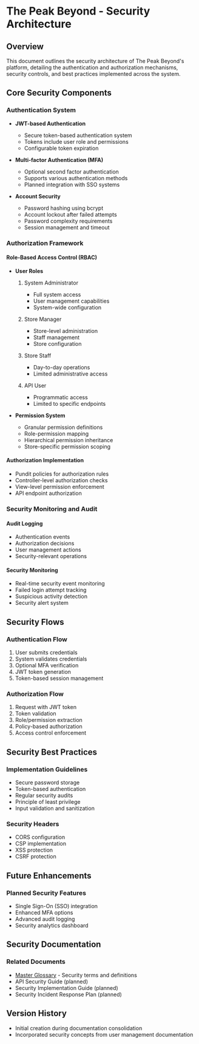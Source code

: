 # The Peak Beyond - Security Architecture

## Overview
This document outlines the security architecture of The Peak Beyond's platform, detailing the authentication and authorization mechanisms, security controls, and best practices implemented across the system.

## Core Security Components

### Authentication System
- **JWT-based Authentication**
  - Secure token-based authentication system
  - Tokens include user role and permissions
  - Configurable token expiration
  
- **Multi-factor Authentication (MFA)**
  - Optional second factor authentication
  - Supports various authentication methods
  - Planned integration with SSO systems

- **Account Security**
  - Password hashing using bcrypt
  - Account lockout after failed attempts
  - Password complexity requirements
  - Session management and timeout

### Authorization Framework

#### Role-Based Access Control (RBAC)
- **User Roles**
  1. System Administrator
     - Full system access
     - User management capabilities
     - System-wide configuration
  
  2. Store Manager
     - Store-level administration
     - Staff management
     - Store configuration
  
  3. Store Staff
     - Day-to-day operations
     - Limited administrative access
  
  4. API User
     - Programmatic access
     - Limited to specific endpoints

- **Permission System**
  - Granular permission definitions
  - Role-permission mapping
  - Hierarchical permission inheritance
  - Store-specific permission scoping

#### Authorization Implementation
- Pundit policies for authorization rules
- Controller-level authorization checks
- View-level permission enforcement
- API endpoint authorization

### Security Monitoring and Audit

#### Audit Logging
- Authentication events
- Authorization decisions
- User management actions
- Security-relevant operations

#### Security Monitoring
- Real-time security event monitoring
- Failed login attempt tracking
- Suspicious activity detection
- Security alert system

## Security Flows

### Authentication Flow
1. User submits credentials
2. System validates credentials
3. Optional MFA verification
4. JWT token generation
5. Token-based session management

### Authorization Flow
1. Request with JWT token
2. Token validation
3. Role/permission extraction
4. Policy-based authorization
5. Access control enforcement

## Security Best Practices

### Implementation Guidelines
- Secure password storage
- Token-based authentication
- Regular security audits
- Principle of least privilege
- Input validation and sanitization

### Security Headers
- CORS configuration
- CSP implementation
- XSS protection
- CSRF protection

## Future Enhancements

### Planned Security Features
- Single Sign-On (SSO) integration
- Enhanced MFA options
- Advanced audit logging
- Security analytics dashboard

## Security Documentation

### Related Documents
- [Master Glossary](../../meta/glossary/master_glossary.md) - Security terms and definitions
- API Security Guide (planned)
- Security Implementation Guide (planned)
- Security Incident Response Plan (planned)

## Version History
- Initial creation during documentation consolidation
- Incorporated security concepts from user management documentation 